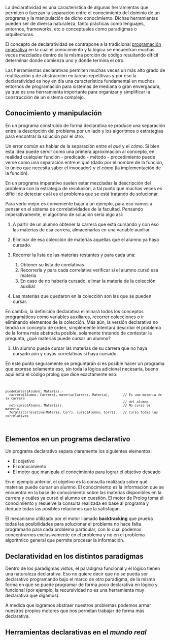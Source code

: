 La declaratividad es una característica de algunas herramientas que permiten o fuerzan la separación entre el conocimiento del dominio de un programa y la manipulación de dicho conocimiento. Dichas herramientas pueden ser de diversa naturaleza, tanto prácticas como lenguajes, entornos, frameworks, etc o conceptuales como paradigmas o arquitecturas.

El concepto de declaratividad se contrapone a la tradicional [programación imperativa](programacion-imperativa.html) en la cual el conocimiento y la lógica se encuentran muchas veces mezclados dentro de la misma porción de código resultando difícil determinar donde comienza uno y dónde termina el otro.

Las herramientas declarativas permiten muchas veces un más alto grado de reutilización y de abstracción en tareas repetitivas y por eso la declaratividad es hoy en día una característica fundamental en muchos entornos de programación para sistemas de mediana o gran envergadura, ya que es una herrramienta importante para organizar y simplificar la construcción de un sistema complejo.

Conocimiento y manipulación
---------------------------

En un programa construido de forma declarativa se produce una separación entre la descripción del problema por un lado y los algoritmos o estrategias para encontrar la solución por el otro.

Un error común es hablar de la separación entre el *qué* y el *cómo*. Si bien esta idea puede servir como una primera aproximación al concepto, en realidad cualquier función - predicado - método - procedimiento puede verse como una separación entre el *qué* (dado por el nombre de la función, lo único que necesita saber el invocador) y el *cómo* (la implementación de la función).

En un programa imperativo suelen estar mezcladas la descripción del problema con la estrategia de resolución, a tal punto que muchas veces es difícil de detectar cuál es el problema que se está tratando de solucionar.

Para verlo mejor es conveniente bajar a un ejemplo, para eso vamos a pensar en el sistema de correlatividades de la facultad. Pensando imperativamente, el algoritmo de solución sería algo así:

1.  A partir de un alumno obtener la carrera que está cursando y con eso las materias de esa carrera, almacenarlas en una variable auxiliar.
2.  Eliminar de esa colección de materias aquellas que el alumno ya haya cursado.
3.  Recorrer la lista de las materias restantes y para cada una:
    1.  Obtener su lista de corelativas
    2.  Recorrerla y para cada correlativa verificar si el alumno cursó esa materia
    3.  En caso de no haberla cursado, elimar la materia de la colección auxiliar

4.  Las materias que quedaron en la colección son las que se pueden cursar.

En cambio, la definición declarativa eliminará todos los conceptos programáticos como variables auxiliares, recorrer colecciones o ir eliminando elementos de la colección. Más aún, la versión declarativa no tendrá un concepto de orden, simplemente intentará describir el problema de la forma más abstracta posible, solamente tratando de contestar la pregunta, ¿qué materias puede cursar un alumno?

1.  Un alumno puede cursar las materias de su carrera que no haya cursado aún y cuyas correlativas sí haya cursado.

En este punto seguramente se preguntarán si es posible hacer un programa que exprese solamente eso, sin toda la lógica adicional necesaria, bueno aquí está el código prolog que dice exactamente eso: <code>

    puedeCursar(Alumno, Materia):-
      carrera(Alumno, Carrera), materia(Carrera, Materia),       // Es una materia de la carrera 
                                                                 // del alumno
      not(curso(Alumno, Materia)),                               // No cursó la materia
      forall(correlativa(Materia, Corr), curso(Alumno, Corr)).   // Cursó todas las correlativas

</code>

Elementos en un programa declarativo
------------------------------------

Un programa declarativo separa claramente los siguientes elementos:

-   El objetivo
-   El conocimiento
-   El motor que manipula el conocimiento para lograr el objetivo deseado

En el ejemplo anterior, el objetivo es la consulta realizada sobre qué materias puede cursar un alumno. El conocimiento es la información que se encuentra en la base de conocimiento sobre las materias disponibles en la carrera y cuáles ya cursó el alumno en cuestión. El motor de Prolog toma el conocimiento y resuelve la consulta realizada en base al programa y deduce todas las posibles relaciones que la satisfagan.

El mecanismo utilizado por el motor llamado **backtracking** que prueba todas las posibilidades para solucionar el problema no hace falta programarlo para cada problema particular, con lo cual podemos concentrarnos exclusivamente en el problema y no en el problema algorítmico general que permite procesar la información.

Declaratividad en los distintos paradigmas
------------------------------------------

Dentro de los paradigmas vistos, el paradigma funcional y el lógico tienen una naturaleza declarativa. Eso no quiere decir que no se pueda ser declarativo programando bajo el marco de otro paradigma, de la misma forma en que se puede programar de forma poco declarativa en lógico y funcional (por ejemplo, la recursividad no es una herramienta muy declarativa que digamos).

A medida que logramos abstraer nuestros problemas podemos armar nuestros propios motores que nos permitan trabajar de forma más declarativa.

Herramientas declarativas en el *mundo real*
--------------------------------------------
